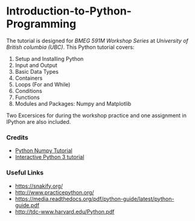 # Introduction-to-Python-Programming

The tutorial is designed for _BMEG 591M Workshop Series_ at _University of British columbia (UBC)_. This Python tutorial covers:
1. Setup and Installing Python 
2. Input and Output
3. Basic Data Types
4. Containers
5. Loops (For and While)
6. Conditions
7. Functions
8. Modules and Packages: Numpy and Matplotlib

Two Excersices for during the workshop practice and one assignment in IPython are also included.

### Credits
- [Python Numpy Tutorial](http://cs231n.github.io/python-numpy-tutorial/)
- [Interactive Python 3 tutorial](https://snakify.org/)

### Useful Links

- https://snakify.org/
- http://www.practicepython.org/
- https://media.readthedocs.org/pdf/python-guide/latest/python-guide.pdf
- http://tdc-www.harvard.edu/Python.pdf
